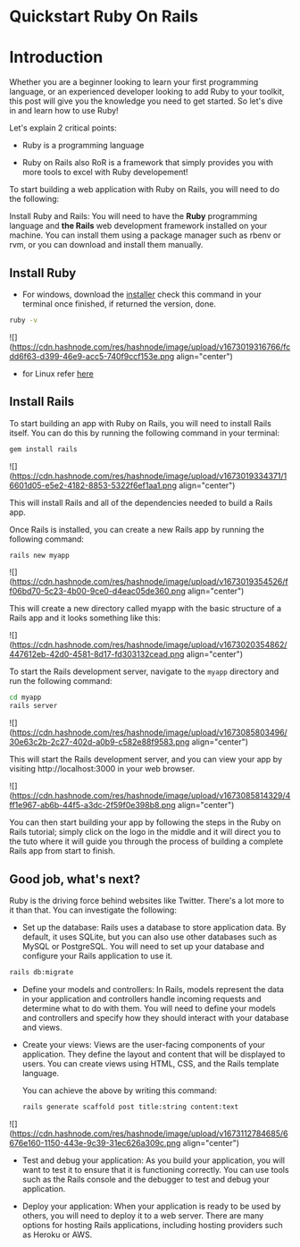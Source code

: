 # Quickstart Ruby On Rails

# Introduction

Whether you are a beginner looking to learn your first programming language, or an experienced developer looking to add Ruby to your toolkit, this post will give you the knowledge you need to get started. So let's dive in and learn how to use Ruby!

Let's explain 2 critical points:

* Ruby is a programming language
    
* Ruby on Rails also RoR is a framework that simply provides you with more tools to excel with Ruby developement!
    

To start building a web application with Ruby on Rails, you will need to do the following:

Install Ruby and Rails: You will need to have the **Ruby** programming language and **the Rails** web development framework installed on your machine. You can install them using a package manager such as rbenv or rvm, or you can download and install them manually.

## Install Ruby

* For windows, download the [installer](https://rubyinstaller.org/) check this command in your terminal once finished, if returned the version, done.
    

```bash
ruby -v
```

![](https://cdn.hashnode.com/res/hashnode/image/upload/v1673019316766/fcdd6f63-d399-46e9-acc5-740f9ccf153e.png align="center")

* for Linux refer [here](https://www.ruby-lang.org/en/documentation/installation/)
    

## Install Rails

To start building an app with Ruby on Rails, you will need to install Rails itself. You can do this by running the following command in your terminal:

```bash
gem install rails
```

![](https://cdn.hashnode.com/res/hashnode/image/upload/v1673019334371/16601d05-e5e2-4182-8853-5322f6ef1aa1.png align="center")

This will install Rails and all of the dependencies needed to build a Rails app.

Once Rails is installed, you can create a new Rails app by running the following command:

```bash
rails new myapp
```

![](https://cdn.hashnode.com/res/hashnode/image/upload/v1673019354526/ff06bd70-5c23-4b00-9ce0-d4eac05de360.png align="center")

This will create a new directory called myapp with the basic structure of a Rails app and it looks something like this:

![](https://cdn.hashnode.com/res/hashnode/image/upload/v1673020354862/447612eb-42d0-4581-8d17-fd303132cead.png align="center")

To start the Rails development server, navigate to the `myapp` directory and run the following command:

```bash
cd myapp
rails server
```

![](https://cdn.hashnode.com/res/hashnode/image/upload/v1673085803496/30e63c2b-2c27-402d-a0b9-c582e88f9583.png align="center")

This will start the Rails development server, and you can view your app by visiting http://localhost:3000 in your web browser.

![](https://cdn.hashnode.com/res/hashnode/image/upload/v1673085814329/4ff1e967-ab6b-44f5-a3dc-2f59f0e398b8.png align="center")

You can then start building your app by following the steps in the Ruby on Rails tutorial; simply click on the logo in the middle and it will direct you to the tuto where it will guide you through the process of building a complete Rails app from start to finish.

## Good job, what's next?

Ruby is the driving force behind websites like Twitter. There's a lot more to it than that. You can investigate the following:

* Set up the database: Rails uses a database to store application data. By default, it uses SQLite, but you can also use other databases such as MySQL or PostgreSQL. You will need to set up your database and configure your Rails application to use it.
    

```bash
rails db:migrate
```

* Define your models and controllers: In Rails, models represent the data in your application and controllers handle incoming requests and determine what to do with them. You will need to define your models and controllers and specify how they should interact with your database and views.
    
* Create your views: Views are the user-facing components of your application. They define the layout and content that will be displayed to users. You can create views using HTML, CSS, and the Rails template language.
    
    You can achieve the above by writing this command:
    
    ```bash
    rails generate scaffold post title:string content:text
    ```
    

![](https://cdn.hashnode.com/res/hashnode/image/upload/v1673112784685/6676e160-1150-443e-9c39-31ec626a309c.png align="center")

* Test and debug your application: As you build your application, you will want to test it to ensure that it is functioning correctly. You can use tools such as the Rails console and the debugger to test and debug your application.
    
* Deploy your application: When your application is ready to be used by others, you will need to deploy it to a web server. There are many options for hosting Rails applications, including hosting providers such as Heroku or AWS.
